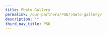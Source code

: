 ```yaml
---
title: Photo Gallery
permalink: /our-partners/PSG/photo-gallery/
description: ""
third_nav_title: PSG
---
```

